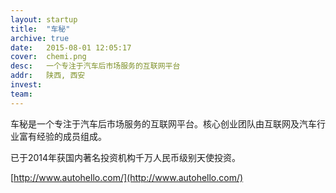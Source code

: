 ```yaml
---
layout: startup
title:  "车秘"
archive: true
date:   2015-08-01 12:05:17
cover:	chemi.png
desc:	一个专注于汽车后市场服务的互联网平台
addr:	陕西, 西安
invest:	
team:	
---
```


车秘是一个专注于汽车后市场服务的互联网平台。核心创业团队由互联网及汽车行业富有经验的成员组成。

已于2014年获国内著名投资机构千万人民币级别天使投资。

[http://www.autohello.com/](http://www.autohello.com/)